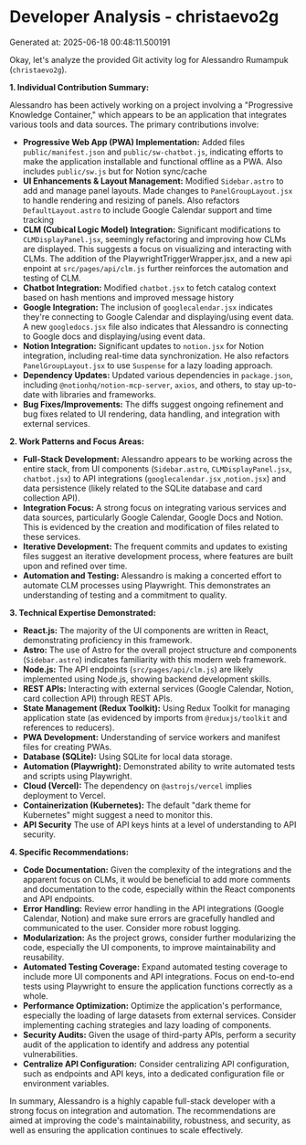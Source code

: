 # Developer Analysis - christaevo2g
Generated at: 2025-06-18 00:48:11.500191

Okay, let's analyze the provided Git activity log for Alessandro Rumampuk (`christaevo2g`).

**1. Individual Contribution Summary:**

Alessandro has been actively working on a project involving a "Progressive Knowledge Container," which appears to be an application that integrates various tools and data sources.  The primary contributions involve:

*   **Progressive Web App (PWA) Implementation:** Added files `public/manifest.json` and `public/sw-chatbot.js`, indicating efforts to make the application installable and functional offline as a PWA. Also includes `public/sw.js` but for Notion sync/cache
*   **UI Enhancements & Layout Management:**  Modified `Sidebar.astro` to add and manage panel layouts.  Made changes to `PanelGroupLayout.jsx` to handle rendering and resizing of panels. Also refactors `DefaultLayout.astro` to include Google Calendar support and time tracking
*   **CLM (Cubical Logic Model) Integration:**  Significant modifications to `CLMDisplayPanel.jsx`, seemingly refactoring and improving how CLMs are displayed. This suggests a focus on visualizing and interacting with CLMs.  The addition of the PlaywrightTriggerWrapper.jsx, and a new api enpoint at `src/pages/api/clm.js` further reinforces the automation and testing of CLM.
*   **Chatbot Integration:** Modified `chatbot.jsx` to fetch catalog context based on hash mentions and improved message history
*   **Google Integration:** The inclusion of `googlecalendar.jsx` indicates they're connecting to Google Calendar and displaying/using event data. A new `googledocs.jsx` file also indicates that Alessandro is connecting to Google docs and displaying/using event data.
*   **Notion Integration:** Significant updates to `notion.jsx` for Notion integration, including real-time data synchronization. He also refactors `PanelGroupLayout.jsx` to use `Suspense` for a lazy loading approach.
*   **Dependency Updates:** Updated various dependencies in `package.json`, including `@notionhq/notion-mcp-server`, `axios`, and others, to stay up-to-date with libraries and frameworks.
*   **Bug Fixes/Improvements:** The diffs suggest ongoing refinement and bug fixes related to UI rendering, data handling, and integration with external services.

**2. Work Patterns and Focus Areas:**

*   **Full-Stack Development:** Alessandro appears to be working across the entire stack, from UI components (`Sidebar.astro`, `CLMDisplayPanel.jsx`, `chatbot.jsx`) to API integrations (`googlecalendar.jsx` ,`notion.jsx`) and data persistence (likely related to the SQLite database and card collection API).
*   **Integration Focus:** A strong focus on integrating various services and data sources, particularly Google Calendar, Google Docs and Notion. This is evidenced by the creation and modification of files related to these services.
*   **Iterative Development:** The frequent commits and updates to existing files suggest an iterative development process, where features are built upon and refined over time.
*   **Automation and Testing:** Alessandro is making a concerted effort to automate CLM processes using Playwright.  This demonstrates an understanding of testing and a commitment to quality.

**3. Technical Expertise Demonstrated:**

*   **React.js:**  The majority of the UI components are written in React, demonstrating proficiency in this framework.
*   **Astro:** The use of Astro for the overall project structure and components (`Sidebar.astro`) indicates familiarity with this modern web framework.
*   **Node.js:**  The API endpoints (`src/pages/api/clm.js`) are likely implemented using Node.js, showing backend development skills.
*   **REST APIs:** Interacting with external services (Google Calendar, Notion, card collection API) through REST APIs.
*   **State Management (Redux Toolkit):**  Using Redux Toolkit for managing application state (as evidenced by imports from `@reduxjs/toolkit` and references to reducers).
*   **PWA Development:** Understanding of service workers and manifest files for creating PWAs.
*   **Database (SQLite):** Using SQLite for local data storage.
*   **Automation (Playwright):** Demonstrated ability to write automated tests and scripts using Playwright.
*   **Cloud (Vercel):**  The dependency on `@astrojs/vercel` implies deployment to Vercel.
*   **Containerization (Kubernetes):**  The default "dark theme for Kubernetes" might suggest a need to monitor this.
*  **API Security** The use of API keys hints at a level of understanding to API security.

**4. Specific Recommendations:**

*   **Code Documentation:**  Given the complexity of the integrations and the apparent focus on CLMs, it would be beneficial to add more comments and documentation to the code, especially within the React components and API endpoints.
*   **Error Handling:**  Review error handling in the API integrations (Google Calendar, Notion) and make sure errors are gracefully handled and communicated to the user.  Consider more robust logging.
*   **Modularization:** As the project grows, consider further modularizing the code, especially the UI components, to improve maintainability and reusability.
*   **Automated Testing Coverage:** Expand automated testing coverage to include more UI components and API integrations. Focus on end-to-end tests using Playwright to ensure the application functions correctly as a whole.
*   **Performance Optimization:**  Optimize the application's performance, especially the loading of large datasets from external services.  Consider implementing caching strategies and lazy loading of components.
*   **Security Audits:** Given the usage of third-party APIs, perform a security audit of the application to identify and address any potential vulnerabilities.
*   **Centralize API Configuration:** Consider centralizing API configuration, such as endpoints and API keys, into a dedicated configuration file or environment variables.

In summary, Alessandro is a highly capable full-stack developer with a strong focus on integration and automation. The recommendations are aimed at improving the code's maintainability, robustness, and security, as well as ensuring the application continues to scale effectively.
